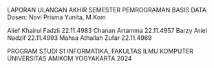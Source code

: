 LAPORAN ULANGAN AKHIR SEMESTER PEMROGRAMAN BASIS DATA
Dosen: Novi Prisma Yunita, M.Kom

Alief Khairul Fadzli 22.11.4983
Chanan Artamma 22.11.4957
Barzy Ariel Nadzif 22.11.4993
Mahsa Athallah Zufar 22.11.4969

PROGRAM STUDI S1 INFORMATIKA, FAKULTAS ILMU KOMPUTER
UNIVERSITAS AMIKOM YOGYAKARTA
2024

